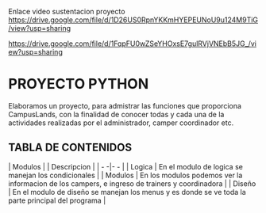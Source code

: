 Enlace video sustentacion proyecto
https://drive.google.com/file/d/1D26US0RpnYKKmHYEPEUNoU9u124M9TiG/view?usp=sharing

https://drive.google.com/file/d/1FqpFU0wZSeYHOxsE7gulRVjVNEbB5JG_/view?usp=sharing

# PROYECTO PYTHON
Elaboramos un proyecto, para admistrar las funciones que proporciona CampusLands, con la finalidad de conocer todas y cada una de la actividades realizadas por el administrador, camper coordinador etc.

## TABLA DE CONTENIDOS 
 | Modulos | | Descripcion | 
 | - -|- - |
 | Logica | En el modulo de logica se manejan los condicionales | 
 | Modulos | En los modulos podemos ver la informacion de los campers, e ingreso de trainers y coordinadora |
 | Diseño | En el modulo de diseño se manejan los menus y es donde se ve toda la parte principal del programa  | 

 
 
 

